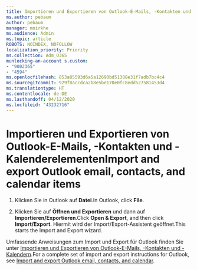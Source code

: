 ```yaml
---
title: Importieren und Exportieren von Outlook-E-Mails, -Kontakten und -Kalenderelementen
ms.author: pebaum
author: pebaum
manager: mnirkhe
ms.audience: Admin
ms.topic: article
ROBOTS: NOINDEX, NOFOLLOW
localization_priority: Priority
ms.collection: Adm_O365
munlocking-an-account s.custom:
- "9002365"
- "4594"
ms.openlocfilehash: 853a85593d6a5a12690bd51388e31f7adb7bc4c4
ms.sourcegitcommit: 929f8accdca2b8e5be170e0fc8edd527581453d4
ms.translationtype: HT
ms.contentlocale: de-DE
ms.lasthandoff: 04/12/2020
ms.locfileid: "43232716"
---
```

# <a name="import-and-export-outlook-email-contacts-and-calendar-items"></a><span data-ttu-id="3282f-102">Importieren und Exportieren von Outlook-E-Mails, -Kontakten und -Kalenderelementen</span><span class="sxs-lookup"><span data-stu-id="3282f-102">Import and export Outlook email, contacts, and calendar items</span></span>

1. <span data-ttu-id="3282f-103">Klicken Sie in Outlook auf **Datei**.</span><span class="sxs-lookup"><span data-stu-id="3282f-103">In Outlook, click **File**.</span></span>

2. <span data-ttu-id="3282f-104">Klicken Sie auf **Öffnen und Exportieren** und dann auf **Importieren/Exportieren**.</span><span class="sxs-lookup"><span data-stu-id="3282f-104">Click **Open & Export**, and then click **Import/Export**.</span></span> <span data-ttu-id="3282f-105">Hiermit wird der Import/Export-Assistent geöffnet.</span><span class="sxs-lookup"><span data-stu-id="3282f-105">This starts the Import and Export wizard.</span></span>

<span data-ttu-id="3282f-106">Umfassende Anweisungen zum Import und Export für Outlook finden Sie unter [Importieren und Exportieren von Outlook-E-Mails, -Kontakten und -Kalendern](https://support.office.com/article/import-and-export-outlook-email-contacts-and-calendar-92577192-3881-4502-b79d-c3bbada6c8ef).</span><span class="sxs-lookup"><span data-stu-id="3282f-106">For a complete set of import and export instructions for Outlook, see [Import and export Outlook email, contacts, and calendar](https://support.office.com/article/import-and-export-outlook-email-contacts-and-calendar-92577192-3881-4502-b79d-c3bbada6c8ef).</span></span>
